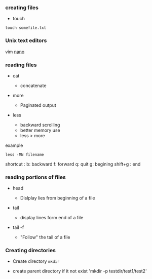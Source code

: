 ### creating files

- touch
```
touch somefile.txt
```

###  Unix text editors
vim
[nano](http://www.nano-editor.org)

###  reading files

* cat
  - concatenate

* more
  - Paginated output

* less
  - backward scrolling
  - better memory use
  - less > more

example

```
less -MN filename
```
shortcut :
  b: backward
  f: forward
  q: quit
  g: begining
  shift+g : end

###  reading portions of files

* head
  - Dislplay lies from beginning of a file
* tail
  - display lines form end of a file

* tail -f
  - "Follow" the tail of a file

### Creating directories

* Create directory `mkdir`

* create parent directory if it not exist 'mkdir -p testdir/test1/test2'
